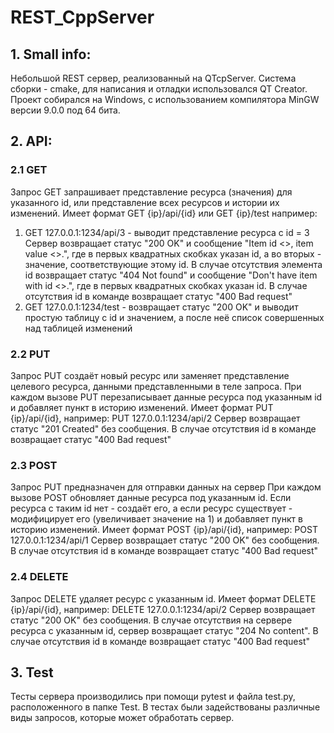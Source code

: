 # REST_CppServer #

## 1. Small info: ## 
Небольшой REST сервер, реализованный на QTcpServer. Система сборки - cmake, для написания и отладки использовался QT Creator. Проект собирался на Windows, с использованием компилятора MinGW версии 9.0.0 под 64 бита.

## 2. API: ##
### 2.1 GET ###
Запрос GET запрашивает представление ресурса (значения) для указанного id, или представление всех ресурсов и истории их изменений. Имеет формат GET {ip}/api/{id} или GET {ip}/test например:
1) GET 127.0.0.1:1234/api/3 - выводит представление ресурса с id = 3
Сервер возвращает статус "200 OK" и сообщение "Item id <>, item value <>.", где в первых квадратных скобках указан id, а во вторых - значение, соответствующие этому id. 
В случае отсутствия элемента id возвращает статус "404 Not found" и сообщение "Don't have item with id <>.", где в первых квадратных скобках указан id.
В случае отсутствия id в команде возвращает статус "400 Bad request"
2) GET 127.0.0.1:1234/test - возвращает статус "200 OK" и выводит простую таблицу с id и значением, а после неё список совершенных над таблицей изменений
### 2.2 PUT ###
Запрос PUT создаёт новый ресурс или заменяет представление целевого ресурса, данными представленными в теле запроса. При каждом вызове PUT перезаписывает данные ресурса под указанным id и добавляет пункт в историю изменений. Имеет формат PUT {ip}/api/{id}, например:
PUT 127.0.0.1:1234/api/2
Сервер возвращает статус "201 Created" без сообщения.
В случае отсутствия id в команде возвращает статус "400 Bad request"
### 2.3 POST ###
Запрос PUT предназначен для отправки данных на сервер При каждом вызове POST обновляет данные ресурса под указанным id. Если ресурса с таким id нет - создаёт его, а если ресурс существует - модифицирует его (увеличивает значение на 1) и добавляет пункт в историю изменений. Имеет формат POST {ip}/api/{id}, например:
POST 127.0.0.1:1234/api/1
Сервер возвращает статус "200 OK" без сообщения.
В случае отсутствия id в команде возвращает статус "400 Bad request"
### 2.4 DELETE ###
Запрос DELETE удаляет ресурс с указанным id. Имеет формат DELETE {ip}/api/{id}, например:
DELETE 127.0.0.1:1234/api/2
Сервер возвращает статус "200 OK" без сообщения.
В случае отсутствия на сервере ресурса с указанным id, сервер возвращает статус "204 No content".
В случае отсутствия id в команде возвращает статус "400 Bad request"
## 3. Test ##
Тесты сервера производились при помощи pytest и файла test.py, расположенного в папке Test. В тестах были задействованы различные виды запросов, которые может обработать сервер.